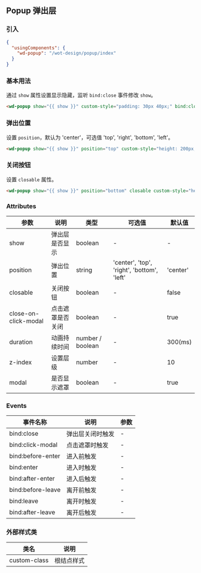 ## Popup 弹出层

### 引入

```json
{
  "usingComponents": {
    "wd-popup": "/wot-design/popup/index"
  }
}
```

### 基本用法

通过 `show` 属性设置显示隐藏，监听 `bind:close` 事件修改 `show`。

```html
<wd-popup show="{{ show }}" custom-style="padding: 30px 40px;" bind:close="handleClose">内容</wd-popup>
```

### 弹出位置

设置 `position`，默认为 'center'，可选值 'top', 'right', 'bottom', 'left'。

```html
<wd-popup show="{{ show }}" position="top" custom-style="height: 200px;" bind:close="handleClose"></wd-popup>
```

### 关闭按钮

设置 `closable` 属性。

```html
<wd-popup show="{{ show }}" position="bottom" closable custom-style="height: 200px;" bind:close="handleClose"></wd-popup>
```

### Attributes

| 参数      | 说明                                 | 类型      | 可选值       | 默认值   |
|---------- |------------------------------------ |---------- |------------- |-------- |
| show | 弹出层是否显示 | boolean | - | - |
| position | 弹出位置 | string | 'center', 'top', 'right', 'bottom', 'left' | 'center' |
| closable | 关闭按钮 | boolean | - | false |
| close-on-click-modal | 点击遮罩是否关闭 | boolean | - | true |
| duration | 动画持续时间 | number / boolean | - | 300(ms) |
| z-index | 设置层级 | number | - | 10 |
| modal | 是否显示遮罩 | boolean | - | true |

### Events

| 事件名称      | 说明                                 | 参数     |
|------------- |------------------------------------ |--------- |
| bind:close | 弹出层关闭时触发 | - |
| bind:click-modal | 点击遮罩时触发 | - |
| bind:before-enter | 进入前触发 | - |
| bind:enter | 进入时触发 | - |
| bind:after-enter | 进入后触发 | - |
| bind:before-leave | 离开前触发 | - |
| bind:leave | 离开时触发 | - |
| bind:after-leave | 离开后触发| - |

### 外部样式类

| 类名     | 说明                |
|---------|---------------------|
| custom-class | 根结点样式 |